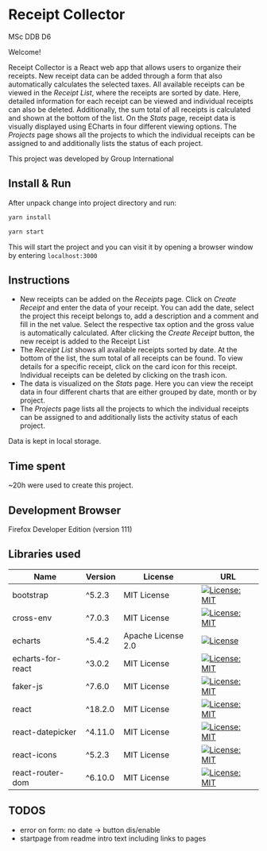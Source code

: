 
# Receipt Collector

MSc DDB D6

Welcome!

Receipt Collector is a React web app that allows users to organize their receipts. New receipt data can be added through a form that also automatically calculates the selected taxes. All available receipts can be viewed in the *Receipt List*, where the receipts are sorted by date. Here, detailed information for each receipt can be viewed and individual receipts can also be deleted. Additionally, the sum total of all receipts is calculated and shown at the bottom of the list. On the *Stats* page, receipt data is visually displayed using ECharts in four different viewing options. The *Projects* page shows all the projects to which the individual receipts can be assigned to and additionally lists the status of each project.

This project was developed by Group International


## Install & Run

After unpack change into project directory and run:


```bash
yarn install
```

```bash
yarn start
```
This will start the project and you can visit it by opening a browser window by entering ```localhost:3000```


## Instructions

* New receipts can be added on the *Receipts* page. Click on *Create Receipt* and enter the data of your receipt. You can add the date, select the project this receipt belongs to, add a description and a comment and fill in the net value. Select the respective tax option and the gross value is automatically calculated. After clicking the *Create Receipt* button, the new receipt is added to the Receipt List
* The *Receipt List* shows all available receipts sorted by date. At the bottom of the list, the sum total of all receipts can be found. To view details for a specific receipt, click on the card icon for this receipt. Individual receipts can be deleted by clicking on the trash icon.
* The data is visualized on the *Stats* page. Here you can view the receipt data in four different charts that are either grouped by date, month or by project.
* The *Projects* page lists all the projects to which the individual receipts can be assigned to and additionally lists the activity status of each project.

Data is kept in local storage.


## Time spent

~20h were used to create this project.


## Development Browser

Firefox Developer Edition (version 111)


## Libraries used

| Name              | Version | License            | URL |
|-------------------|---------|--------------------|-----|
| bootstrap         | ^5.2.3  | MIT License        | [![License: MIT](https://img.shields.io/badge/License-MIT-yellow.svg)](https://opensource.org/licenses/MIT)|
| cross-env         | ^7.0.3  | MIT License        | [![License: MIT](https://img.shields.io/badge/License-MIT-yellow.svg)](https://opensource.org/licenses/MIT)|
| echarts           | ^5.4.2  | Apache License 2.0 | [![License](https://img.shields.io/badge/License-Apache_2.0-blue.svg)](https://opensource.org/licenses/Apache-2.0)|
| echarts-for-react | ^3.0.2  | MIT License        | [![License: MIT](https://img.shields.io/badge/License-MIT-yellow.svg)](https://opensource.org/licenses/MIT)|
| faker-js          | ^7.6.0  | MIT License        | [![License: MIT](https://img.shields.io/badge/License-MIT-yellow.svg)](https://opensource.org/licenses/MIT)|
| react             | ^18.2.0 | MIT License        | [![License: MIT](https://img.shields.io/badge/License-MIT-yellow.svg)](https://opensource.org/licenses/MIT)|
| react-datepicker  | ^4.11.0 | MIT License        | [![License: MIT](https://img.shields.io/badge/License-MIT-yellow.svg)](https://opensource.org/licenses/MIT)|
| react-icons       | ^5.2.3  | MIT License        | [![License: MIT](https://img.shields.io/badge/License-MIT-yellow.svg)](https://opensource.org/licenses/MIT)|
| react-router-dom  | ^6.10.0 | MIT License        | [![License: MIT](https://img.shields.io/badge/License-MIT-yellow.svg)](https://opensource.org/licenses/MIT)|


## TODOS
- error on form: no date -> button dis/enable
- startpage from readme intro text including links to pages
